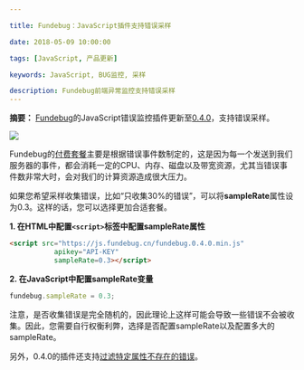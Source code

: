 ```yaml
---

title: Fundebug：JavaScript插件支持错误采样

date: 2018-05-09 10:00:00

tags: [JavaScript, 产品更新]

keywords: JavaScript, BUG监控, 采样

description: Fundebug前端异常监控支持错误采样
---
```


**摘要：** [Fundebug](https://www.fundebug.com/)的JavaScript错误监控插件更新至[0.4.0](https://js.fundebug.cn/fundebug.0.4.0.min.js)，支持错误采样。

![](https://image.fundebug.com/2019-06-03-fundebug-javascript-upgrade.jpg)

<!-- more -->

Fundebug的[付费套餐](https://www.fundebug.com/price)主要是根据错误事件数制定的，这是因为每一个发送到我们服务器的事件，都会消耗一定的CPU、内存、磁盘以及带宽资源，尤其当错误事件数非常大时，会对我们的计算资源造成很大压力。

如果您希望采样收集错误，比如“只收集30%的错误”，可以将**sampleRate**属性设为0.3。这样的话，您可以选择更加合适套餐。

 **1. 在HTML中配置`<script>`标签中配置sampleRate属性**

 ```html
 <script src="https://js.fundebug.cn/fundebug.0.4.0.min.js" 
            apikey="API-KEY" 
            sampleRate=0.3></script>
 ```

 **2. 在JavaScript中配置sampleRate变量**

 ```js
 fundebug.sampleRate = 0.3;
 ```

注意，是否收集错误是完全随机的，因此理论上这样可能会导致一些错误不会被收集。因此，您需要自行权衡利弊，选择是否配置sampleRate以及配置多大的sampleRate。

另外，0.4.0的插件还支持[过滤特定属性不存在的错误](https://blog.fundebug.com/2018/05/10/fundebug-javascript-0-4-0/)。
